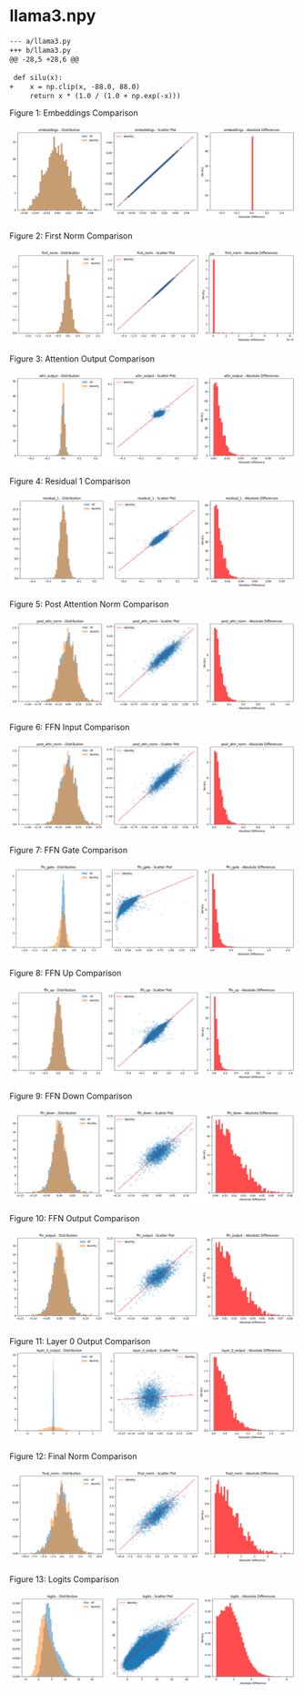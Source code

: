 # llama3.npy

```
--- a/llama3.py
+++ b/llama3.py
@@ -28,5 +28,6 @@
 
 def silu(x):
+    x = np.clip(x, -88.0, 88.0)
     return x * (1.0 / (1.0 + np.exp(-x)))
```     

Figure 1: Embeddings Comparison

![Embeddings Comparison](./plots/np-clip-plots/embeddings_comparison.png)

Figure 2: First Norm Comparison

![First Norm Comparison](./plots/np-clip-plots/first_norm_comparison.png)

Figure 3: Attention Output Comparison

![Attention Output Comparison](./plots/np-clip-plots/attn_output_comparison.png)

Figure 4: Residual 1 Comparison

![Residual 1 Comparison](./plots/np-clip-plots/residual_1_comparison.png)

Figure 5: Post Attention Norm Comparison

![Post Attention Norm Comparison](./plots/np-clip-plots/post_attn_norm_comparison.png)

Figure 6: FFN Input Comparison

![FFN Input Comparison](./plots/np-clip-plots/post_attn_norm_comparison.png)

Figure 7: FFN Gate Comparison

![FFN Gate Comparison](./plots/np-clip-plots/ffn_gate_comparison.png)

Figure 8: FFN Up Comparison

![FFN Up Comparison](./plots/np-clip-plots/ffn_up_comparison.png)

Figure 9: FFN Down Comparison

![FFN Down Comparison](./plots/np-clip-plots/ffn_down_comparison.png)

Figure 10: FFN Output Comparison

![FFN Output Comparison](./plots/np-clip-plots/ffn_output_comparison.png)

Figure 11: Layer 0 Output Comparison
![Layer 0 Output Comparison](./plots/np-clip-plots/layer_0_output_comparison.png)

Figure 12: Final Norm Comparison

![Final Norm Comparison](./plots/np-clip-plots/final_norm_comparison.png)

Figure 13: Logits Comparison

![Logits Comparison](./plots/np-clip-plots/logits_comparison.png)
